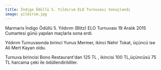 ```yaml
---
title: İndigo Ödüllü 5. Yıldırım ELO Turnuvası Sonuçlandı
image: yildirim.jpg
---
```


Marmaris İndigo Ödüllü 5. Yıldırım (Blitz) ELO Turnuvası 19 Aralık 2015 Cumartesi günü yapılan maçlarla sona erdi.

Yıldırım Turnuvasında birinci Yunus Mermer, ikinci Nehir Tokat, üçüncü ise Ali Mert Kayan oldu.

Turnuva birincisi Bono Restaurant'dan 125 TL , ikincisi 100 TL,üçüncüsü 75 TL harcama çeki ile ödüllendirildiler.  
